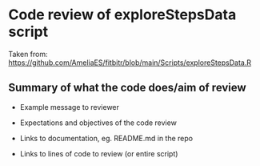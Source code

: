 # Code review of exploreStepsData script

Taken from: https://github.com/AmeliaES/fitbitr/blob/main/Scripts/exploreStepsData.R

## Summary of what the code does/aim of review

- Example message to reviewer

- Expectations and objectives of the code review
- Links to documentation, eg. README.md in the repo
- Links to lines of code to review (or entire script)
